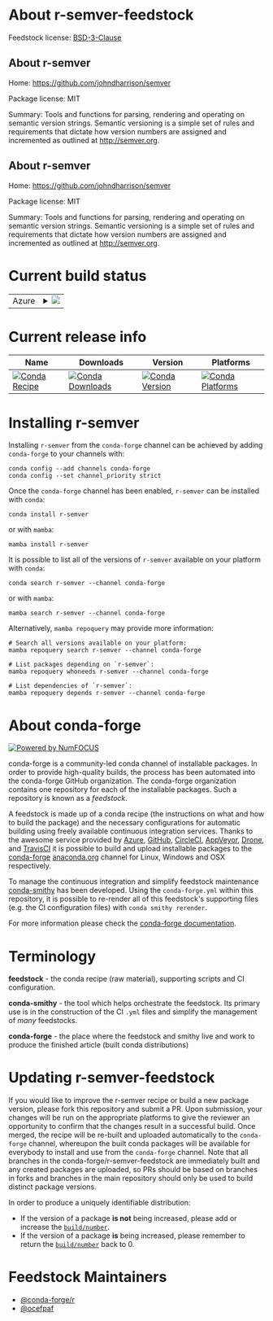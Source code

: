 About r-semver-feedstock
========================

Feedstock license: [BSD-3-Clause](https://github.com/conda-forge/r-semver-feedstock/blob/main/LICENSE.txt)


About r-semver
--------------

Home: https://github.com/johndharrison/semver

Package license: MIT

Summary: Tools and functions for parsing, rendering and operating on semantic version strings. Semantic versioning is a simple set of rules and requirements that dictate how version numbers are assigned and incremented as outlined at <http://semver.org>.

About r-semver
--------------

Home: https://github.com/johndharrison/semver

Package license: MIT

Summary: Tools and functions for parsing, rendering and operating on semantic version strings. Semantic versioning is a simple set of rules and requirements that dictate how version numbers are assigned and incremented as outlined at <http://semver.org>.

Current build status
====================


<table>
    
  <tr>
    <td>Azure</td>
    <td>
      <details>
        <summary>
          <a href="https://dev.azure.com/conda-forge/feedstock-builds/_build/latest?definitionId=13589&branchName=main">
            <img src="https://dev.azure.com/conda-forge/feedstock-builds/_apis/build/status/r-semver-feedstock?branchName=main">
          </a>
        </summary>
        <table>
          <thead><tr><th>Variant</th><th>Status</th></tr></thead>
          <tbody><tr>
              <td>linux_64_r_base4.3</td>
              <td>
                <a href="https://dev.azure.com/conda-forge/feedstock-builds/_build/latest?definitionId=13589&branchName=main">
                  <img src="https://dev.azure.com/conda-forge/feedstock-builds/_apis/build/status/r-semver-feedstock?branchName=main&jobName=linux&configuration=linux%20linux_64_r_base4.3" alt="variant">
                </a>
              </td>
            </tr><tr>
              <td>linux_64_r_base4.4</td>
              <td>
                <a href="https://dev.azure.com/conda-forge/feedstock-builds/_build/latest?definitionId=13589&branchName=main">
                  <img src="https://dev.azure.com/conda-forge/feedstock-builds/_apis/build/status/r-semver-feedstock?branchName=main&jobName=linux&configuration=linux%20linux_64_r_base4.4" alt="variant">
                </a>
              </td>
            </tr><tr>
              <td>osx_64_r_base4.3</td>
              <td>
                <a href="https://dev.azure.com/conda-forge/feedstock-builds/_build/latest?definitionId=13589&branchName=main">
                  <img src="https://dev.azure.com/conda-forge/feedstock-builds/_apis/build/status/r-semver-feedstock?branchName=main&jobName=osx&configuration=osx%20osx_64_r_base4.3" alt="variant">
                </a>
              </td>
            </tr><tr>
              <td>osx_64_r_base4.4</td>
              <td>
                <a href="https://dev.azure.com/conda-forge/feedstock-builds/_build/latest?definitionId=13589&branchName=main">
                  <img src="https://dev.azure.com/conda-forge/feedstock-builds/_apis/build/status/r-semver-feedstock?branchName=main&jobName=osx&configuration=osx%20osx_64_r_base4.4" alt="variant">
                </a>
              </td>
            </tr><tr>
              <td>win_64_r_base4.3</td>
              <td>
                <a href="https://dev.azure.com/conda-forge/feedstock-builds/_build/latest?definitionId=13589&branchName=main">
                  <img src="https://dev.azure.com/conda-forge/feedstock-builds/_apis/build/status/r-semver-feedstock?branchName=main&jobName=win&configuration=win%20win_64_r_base4.3" alt="variant">
                </a>
              </td>
            </tr><tr>
              <td>win_64_r_base4.4</td>
              <td>
                <a href="https://dev.azure.com/conda-forge/feedstock-builds/_build/latest?definitionId=13589&branchName=main">
                  <img src="https://dev.azure.com/conda-forge/feedstock-builds/_apis/build/status/r-semver-feedstock?branchName=main&jobName=win&configuration=win%20win_64_r_base4.4" alt="variant">
                </a>
              </td>
            </tr>
          </tbody>
        </table>
      </details>
    </td>
  </tr>
</table>

Current release info
====================

| Name | Downloads | Version | Platforms |
| --- | --- | --- | --- |
| [![Conda Recipe](https://img.shields.io/badge/recipe-r--semver-green.svg)](https://anaconda.org/conda-forge/r-semver) | [![Conda Downloads](https://img.shields.io/conda/dn/conda-forge/r-semver.svg)](https://anaconda.org/conda-forge/r-semver) | [![Conda Version](https://img.shields.io/conda/vn/conda-forge/r-semver.svg)](https://anaconda.org/conda-forge/r-semver) | [![Conda Platforms](https://img.shields.io/conda/pn/conda-forge/r-semver.svg)](https://anaconda.org/conda-forge/r-semver) |

Installing r-semver
===================

Installing `r-semver` from the `conda-forge` channel can be achieved by adding `conda-forge` to your channels with:

```
conda config --add channels conda-forge
conda config --set channel_priority strict
```

Once the `conda-forge` channel has been enabled, `r-semver` can be installed with `conda`:

```
conda install r-semver
```

or with `mamba`:

```
mamba install r-semver
```

It is possible to list all of the versions of `r-semver` available on your platform with `conda`:

```
conda search r-semver --channel conda-forge
```

or with `mamba`:

```
mamba search r-semver --channel conda-forge
```

Alternatively, `mamba repoquery` may provide more information:

```
# Search all versions available on your platform:
mamba repoquery search r-semver --channel conda-forge

# List packages depending on `r-semver`:
mamba repoquery whoneeds r-semver --channel conda-forge

# List dependencies of `r-semver`:
mamba repoquery depends r-semver --channel conda-forge
```


About conda-forge
=================

[![Powered by
NumFOCUS](https://img.shields.io/badge/powered%20by-NumFOCUS-orange.svg?style=flat&colorA=E1523D&colorB=007D8A)](https://numfocus.org)

conda-forge is a community-led conda channel of installable packages.
In order to provide high-quality builds, the process has been automated into the
conda-forge GitHub organization. The conda-forge organization contains one repository
for each of the installable packages. Such a repository is known as a *feedstock*.

A feedstock is made up of a conda recipe (the instructions on what and how to build
the package) and the necessary configurations for automatic building using freely
available continuous integration services. Thanks to the awesome service provided by
[Azure](https://azure.microsoft.com/en-us/services/devops/), [GitHub](https://github.com/),
[CircleCI](https://circleci.com/), [AppVeyor](https://www.appveyor.com/),
[Drone](https://cloud.drone.io/welcome), and [TravisCI](https://travis-ci.com/)
it is possible to build and upload installable packages to the
[conda-forge](https://anaconda.org/conda-forge) [anaconda.org](https://anaconda.org/)
channel for Linux, Windows and OSX respectively.

To manage the continuous integration and simplify feedstock maintenance
[conda-smithy](https://github.com/conda-forge/conda-smithy) has been developed.
Using the ``conda-forge.yml`` within this repository, it is possible to re-render all of
this feedstock's supporting files (e.g. the CI configuration files) with ``conda smithy rerender``.

For more information please check the [conda-forge documentation](https://conda-forge.org/docs/).

Terminology
===========

**feedstock** - the conda recipe (raw material), supporting scripts and CI configuration.

**conda-smithy** - the tool which helps orchestrate the feedstock.
                   Its primary use is in the construction of the CI ``.yml`` files
                   and simplify the management of *many* feedstocks.

**conda-forge** - the place where the feedstock and smithy live and work to
                  produce the finished article (built conda distributions)


Updating r-semver-feedstock
===========================

If you would like to improve the r-semver recipe or build a new
package version, please fork this repository and submit a PR. Upon submission,
your changes will be run on the appropriate platforms to give the reviewer an
opportunity to confirm that the changes result in a successful build. Once
merged, the recipe will be re-built and uploaded automatically to the
`conda-forge` channel, whereupon the built conda packages will be available for
everybody to install and use from the `conda-forge` channel.
Note that all branches in the conda-forge/r-semver-feedstock are
immediately built and any created packages are uploaded, so PRs should be based
on branches in forks and branches in the main repository should only be used to
build distinct package versions.

In order to produce a uniquely identifiable distribution:
 * If the version of a package **is not** being increased, please add or increase
   the [``build/number``](https://docs.conda.io/projects/conda-build/en/latest/resources/define-metadata.html#build-number-and-string).
 * If the version of a package **is** being increased, please remember to return
   the [``build/number``](https://docs.conda.io/projects/conda-build/en/latest/resources/define-metadata.html#build-number-and-string)
   back to 0.

Feedstock Maintainers
=====================

* [@conda-forge/r](https://github.com/conda-forge/r/)
* [@ocefpaf](https://github.com/ocefpaf/)

